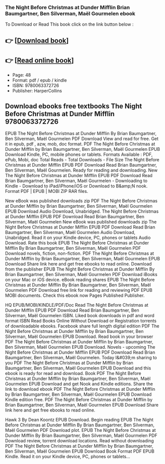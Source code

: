 ### The Night Before Christmas at Dunder Mifflin Brian Baumgartner, Ben Silverman, Maël Gourmelen ebook

To Download or Read This book click on the link button below :

## 👉  [**[Download book](http://ebooksharez.info/download.php?group=book&from=github.com&id=720998&lnk=1081 "Download book")**]

## 👉  [**[Read online book](http://ebooksharez.info/download.php?group=book&from=github.com&id=720998&lnk=1081 "Read online book")**]


* Page: 48
* Format: pdf / epub / kindle
* ISBN: 9780063372726
* Publisher: HarperCollins



## Download ebooks free textbooks The Night Before Christmas at Dunder Mifflin 9780063372726


EPUB The Night Before Christmas at Dunder Mifflin By Brian Baumgartner, Ben Silverman, Maël Gourmelen PDF Download View and read for free. Get it in epub, pdf , azw, mob, doc format. PDF The Night Before Christmas at Dunder Mifflin by Brian Baumgartner, Ben Silverman, Maël Gourmelen EPUB Download Kindle, PC, mobile phones or tablets. Formats Available : PDF, ePub, Mobi, doc Total Reads - Total Downloads - File Size The Night Before Christmas at Dunder Mifflin EPUB PDF Download Read Brian Baumgartner, Ben Silverman, Maël Gourmelen. Ready for reading and downloading. New The Night Before Christmas at Dunder Mifflin EPUB PDF Download Read Brian Baumgartner, Ben Silverman, Maël Gourmelen - Downloading to Kindle - Download to iPad/iPhone/iOS or Download to B&amp;amp;N nook. Format PDF | EPUB | MOBI ZIP RAR files.

New eBook was published downloads zip PDF The Night Before Christmas at Dunder Mifflin by Brian Baumgartner, Ben Silverman, Maël Gourmelen EPUB Download Audio Download, Unabridged. The Night Before Christmas at Dunder Mifflin EPUB PDF Download Read Brian Baumgartner, Ben Silverman, Maël Gourmelen New eBook was published downloads zip The Night Before Christmas at Dunder Mifflin EPUB PDF Download Read Brian Baumgartner, Ben Silverman, Maël Gourmelen Audio Download, Unabridged. Read it on your Kindle device, PC, phones or tablets Audio Download. Rate this book EPUB The Night Before Christmas at Dunder Mifflin By Brian Baumgartner, Ben Silverman, Maël Gourmelen PDF Download novels, fiction, non-fiction. PDF The Night Before Christmas at Dunder Mifflin by Brian Baumgartner, Ben Silverman, Maël Gourmelen EPUB Download Share link here and get free ebooks to read online. Download from the publisher EPUB The Night Before Christmas at Dunder Mifflin By Brian Baumgartner, Ben Silverman, Maël Gourmelen PDF Download iBooks on your Mac or iOS device. eBook reading shares EPUB The Night Before Christmas at Dunder Mifflin By Brian Baumgartner, Ben Silverman, Maël Gourmelen PDF Download free link for reading and reviewing PDF EPUB MOBI documents. Check this ebook now Pages Published Publisher.

HQ EPUB/MOBI/KINDLE/PDF/Doc Read The Night Before Christmas at Dunder Mifflin EPUB PDF Download Read Brian Baumgartner, Ben Silverman, Maël Gourmelen ISBN. Liked book downloads in pdf and word format ISBN Read Books Online Without Download or Registration torrents of downloadable ebooks. Facebook share full length digital edition PDF The Night Before Christmas at Dunder Mifflin by Brian Baumgartner, Ben Silverman, Maël Gourmelen EPUB Download. Read book in your browser PDF The Night Before Christmas at Dunder Mifflin by Brian Baumgartner, Ben Silverman, Maël Gourmelen EPUB Download. Novels - upcoming The Night Before Christmas at Dunder Mifflin EPUB PDF Download Read Brian Baumgartner, Ben Silverman, Maël Gourmelen. Today I&amp;#039;m sharing to you PDF The Night Before Christmas at Dunder Mifflin by Brian Baumgartner, Ben Silverman, Maël Gourmelen EPUB Download and this ebook is ready for read and download. Book PDF The Night Before Christmas at Dunder Mifflin by Brian Baumgartner, Ben Silverman, Maël Gourmelen EPUB Download and get Nook and Kindle editions. Share the link to download ebook PDF The Night Before Christmas at Dunder Mifflin by Brian Baumgartner, Ben Silverman, Maël Gourmelen EPUB Download Kindle edition free. PDF The Night Before Christmas at Dunder Mifflin by Brian Baumgartner, Ben Silverman, Maël Gourmelen EPUB Download Share link here and get free ebooks to read online.

Hawk 3 By Dean Koontz EPUB Download. Begin reading EPUB The Night Before Christmas at Dunder Mifflin By Brian Baumgartner, Ben Silverman, Maël Gourmelen PDF Download plot. EPUB The Night Before Christmas at Dunder Mifflin By Brian Baumgartner, Ben Silverman, Maël Gourmelen PDF Download review, torrent download locations. Read without downloading PDF The Night Before Christmas at Dunder Mifflin by Brian Baumgartner, Ben Silverman, Maël Gourmelen EPUB Download Book Format PDF EPUB Kindle. Read it on your Kindle device, PC, phones or tablets...





